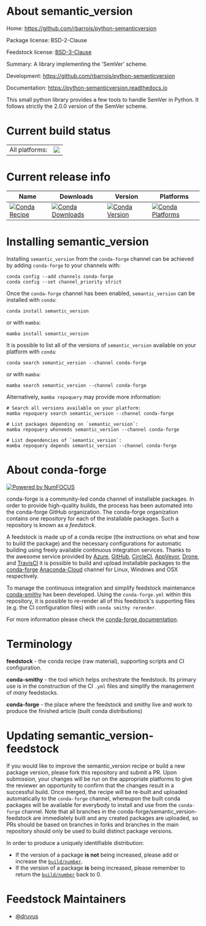 About semantic_version
======================

Home: https://github.com/rbarrois/python-semanticversion

Package license: BSD-2-Clause

Feedstock license: [BSD-3-Clause](https://github.com/conda-forge/semantic_version-feedstock/blob/main/LICENSE.txt)

Summary: A library implementing the 'SemVer' scheme.

Development: https://github.com/rbarrois/python-semanticversion

Documentation: https://python-semanticversion.readthedocs.io

This small python library provides a few tools to handle SemVer in Python.
It follows strictly the 2.0.0 version of the SemVer scheme.


Current build status
====================


<table><tr><td>All platforms:</td>
    <td>
      <a href="https://dev.azure.com/conda-forge/feedstock-builds/_build/latest?definitionId=6710&branchName=main">
        <img src="https://dev.azure.com/conda-forge/feedstock-builds/_apis/build/status/semantic_version-feedstock?branchName=main">
      </a>
    </td>
  </tr>
</table>

Current release info
====================

| Name | Downloads | Version | Platforms |
| --- | --- | --- | --- |
| [![Conda Recipe](https://img.shields.io/badge/recipe-semantic_version-green.svg)](https://anaconda.org/conda-forge/semantic_version) | [![Conda Downloads](https://img.shields.io/conda/dn/conda-forge/semantic_version.svg)](https://anaconda.org/conda-forge/semantic_version) | [![Conda Version](https://img.shields.io/conda/vn/conda-forge/semantic_version.svg)](https://anaconda.org/conda-forge/semantic_version) | [![Conda Platforms](https://img.shields.io/conda/pn/conda-forge/semantic_version.svg)](https://anaconda.org/conda-forge/semantic_version) |

Installing semantic_version
===========================

Installing `semantic_version` from the `conda-forge` channel can be achieved by adding `conda-forge` to your channels with:

```
conda config --add channels conda-forge
conda config --set channel_priority strict
```

Once the `conda-forge` channel has been enabled, `semantic_version` can be installed with `conda`:

```
conda install semantic_version
```

or with `mamba`:

```
mamba install semantic_version
```

It is possible to list all of the versions of `semantic_version` available on your platform with `conda`:

```
conda search semantic_version --channel conda-forge
```

or with `mamba`:

```
mamba search semantic_version --channel conda-forge
```

Alternatively, `mamba repoquery` may provide more information:

```
# Search all versions available on your platform:
mamba repoquery search semantic_version --channel conda-forge

# List packages depending on `semantic_version`:
mamba repoquery whoneeds semantic_version --channel conda-forge

# List dependencies of `semantic_version`:
mamba repoquery depends semantic_version --channel conda-forge
```


About conda-forge
=================

[![Powered by
NumFOCUS](https://img.shields.io/badge/powered%20by-NumFOCUS-orange.svg?style=flat&colorA=E1523D&colorB=007D8A)](https://numfocus.org)

conda-forge is a community-led conda channel of installable packages.
In order to provide high-quality builds, the process has been automated into the
conda-forge GitHub organization. The conda-forge organization contains one repository
for each of the installable packages. Such a repository is known as a *feedstock*.

A feedstock is made up of a conda recipe (the instructions on what and how to build
the package) and the necessary configurations for automatic building using freely
available continuous integration services. Thanks to the awesome service provided by
[Azure](https://azure.microsoft.com/en-us/services/devops/), [GitHub](https://github.com/),
[CircleCI](https://circleci.com/), [AppVeyor](https://www.appveyor.com/),
[Drone](https://cloud.drone.io/welcome), and [TravisCI](https://travis-ci.com/)
it is possible to build and upload installable packages to the
[conda-forge](https://anaconda.org/conda-forge) [Anaconda-Cloud](https://anaconda.org/)
channel for Linux, Windows and OSX respectively.

To manage the continuous integration and simplify feedstock maintenance
[conda-smithy](https://github.com/conda-forge/conda-smithy) has been developed.
Using the ``conda-forge.yml`` within this repository, it is possible to re-render all of
this feedstock's supporting files (e.g. the CI configuration files) with ``conda smithy rerender``.

For more information please check the [conda-forge documentation](https://conda-forge.org/docs/).

Terminology
===========

**feedstock** - the conda recipe (raw material), supporting scripts and CI configuration.

**conda-smithy** - the tool which helps orchestrate the feedstock.
                   Its primary use is in the construction of the CI ``.yml`` files
                   and simplify the management of *many* feedstocks.

**conda-forge** - the place where the feedstock and smithy live and work to
                  produce the finished article (built conda distributions)


Updating semantic_version-feedstock
===================================

If you would like to improve the semantic_version recipe or build a new
package version, please fork this repository and submit a PR. Upon submission,
your changes will be run on the appropriate platforms to give the reviewer an
opportunity to confirm that the changes result in a successful build. Once
merged, the recipe will be re-built and uploaded automatically to the
`conda-forge` channel, whereupon the built conda packages will be available for
everybody to install and use from the `conda-forge` channel.
Note that all branches in the conda-forge/semantic_version-feedstock are
immediately built and any created packages are uploaded, so PRs should be based
on branches in forks and branches in the main repository should only be used to
build distinct package versions.

In order to produce a uniquely identifiable distribution:
 * If the version of a package **is not** being increased, please add or increase
   the [``build/number``](https://docs.conda.io/projects/conda-build/en/latest/resources/define-metadata.html#build-number-and-string).
 * If the version of a package **is** being increased, please remember to return
   the [``build/number``](https://docs.conda.io/projects/conda-build/en/latest/resources/define-metadata.html#build-number-and-string)
   back to 0.

Feedstock Maintainers
=====================

* [@druvus](https://github.com/druvus/)


